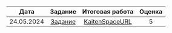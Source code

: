 | Дата | Задание | Итоговая работа | Оценка |
| :---: | :---: | :---: | :---: |
| 24.05.2024 | [Задание](./Задание/Задание) | [KaitenSpaceURL](./Хранилище/KaitenSpaceURL) | 5 |
